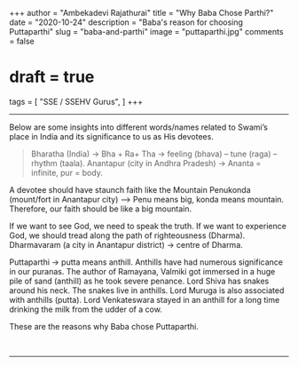 +++
author = "Ambekadevi Rajathurai"
title = "Why Baba Chose Parthi?"
date = "2020-10-24"
description = "Baba's reason for choosing Puttaparthi"
slug = "baba-and-parthi"
image = "puttaparthi.jpg"
comments = false
# draft = true
tags = [
    "SSE / SSEHV Gurus",
]
+++

---

Below are some insights into different words/names related to Swami’s place in India and its significance to us as His devotees. 

> Bharatha (India) → Bha + Ra+ Tha → feeling (bhava) – tune (raga) – rhythm (taala).
> Anantapur (city in Andhra Pradesh) → Ananta = infinite, pur = body.

A devotee should have staunch faith like the Mountain Penukonda (mount/fort in Anantapur city) –> Penu means big, konda means mountain. Therefore, our faith should be like a big mountain.

If we want to see God, we need to speak the truth. If we want to experience God, we should tread along the path of righteousness (Dharma). Dharmavaram (a city in Anantapur district) -> centre of Dharma. 

Puttaparthi → putta means anthill. Anthills have had numerous significance in our puranas. The author of Ramayana, Valmiki got immersed in a huge pile of sand (anthill) as he took severe penance.  Lord Shiva has snakes around his neck. The snakes live in anthills. Lord Muruga is also associated with anthills (putta). Lord Venkateswara stayed in an anthill for a long time drinking the milk from the udder of a cow. 

These are the reasons why Baba chose Puttaparthi.

<br>

---
